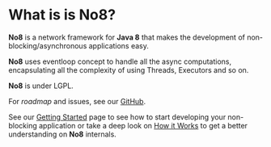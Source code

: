 # What is is No8?

**No8** is a network framework for **Java 8** that makes the development of non-blocking/asynchronous applications easy.

**No8** uses eventloop concept to handle all the async computations, encapsulating all the complexity of using Threads, Executors and so on.

**No8** is under LGPL.

For *roadmap* and issues, see our [GitHub](https://github.com/daniloqueiroz/no8/issues).

See our [Getting Started](/getting-started/) page to see how to start developing your non-blocking application or take a deep look on [How it Works](/how-it-works/) to get a better understanding on **No8** internals.
